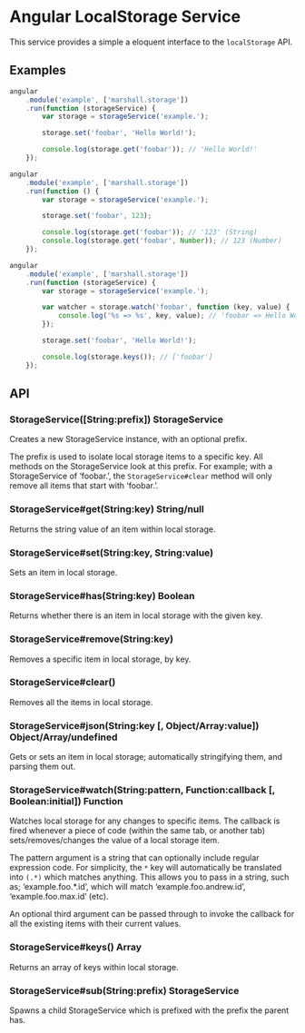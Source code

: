# Angular LocalStorage Service

This service provides a simple a eloquent interface to the `localStorage` API.

## Examples

```js
angular
    .module('example', ['marshall.storage'])
    .run(function (storageService) {
        var storage = storageService('example.');

        storage.set('foobar', 'Hello World!');

        console.log(storage.get('foobar')); // 'Hello World!'
    });
```

```js
angular
    .module('example', ['marshall.storage'])
    .run(function () {
        var storage = storageService('example.');

        storage.set('foobar', 123);

        console.log(storage.get('foobar')); // '123' (String)
        console.log(storage.get('foobar', Number)); // 123 (Number)
    });
```

```js
angular
    .module('example', ['marshall.storage'])
    .run(function (storageService) {
        var storage = storageService('example.');

        var watcher = storage.watch('foobar', function (key, value) {
            console.log('%s => %s', key, value); // 'foobar => Hello World!'
        });

        storage.set('foobar', 'Hello World!');

        console.log(storage.keys()); // ['foobar']
    });
```

## API

### StorageService([String:prefix]) StorageService

Creates a new StorageService instance, with an optional prefix.

The prefix is used to isolate local storage items to a specific key. All methods on the StorageService look at this prefix. For example; with a StorageService of ‘foobar.’, the `StorageService#clear` method will only remove all items that start with ‘foobar.’.

### StorageService#get(String:key) String/null

Returns the string value of an item within local storage.

### StorageService#set(String:key, String:value)

Sets an item in local storage.

### StorageService#has(String:key) Boolean

Returns whether there is an item in local storage with the given key.

### StorageService#remove(String:key)

Removes a specific item in local storage, by key.

### StorageService#clear()

Removes all the items in local storage.

### StorageService#json(String:key [, Object/Array:value]) Object/Array/undefined

Gets or sets an item in local storage; automatically stringifying them, and parsing them out.

### StorageService#watch(String:pattern, Function:callback [, Boolean:initial]) Function

Watches local storage for any changes to specific items. The callback is fired whenever a piece of code (within the same tab, or another tab) sets/removes/changes the value of a local storage item.

The pattern argument is a string that can optionally include regular expression code. For simplicity, the `*` key will automatically be translated into `(.*)` which matches anything. This allows you to pass in a string, such as; ‘example.foo.*.id’, which will match ‘example.foo.andrew.id’, ‘example.foo.max.id’ (etc).

An optional third argument can be passed through to invoke the callback for all the existing items with their current values.

### StorageService#keys() Array

Returns an array of keys within local storage.

### StorageService#sub(String:prefix) StorageService

Spawns a child StorageService which is prefixed with the prefix the parent has.
